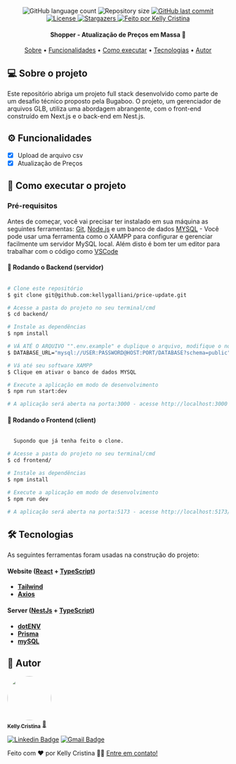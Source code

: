 <p align="center">
  <img alt="GitHub language count" src="https://img.shields.io/github/languages/count/diegoguilhermeDS/glb-explore?color=%2304D361">

  <img alt="Repository size" src="https://img.shields.io/github/repo-size/diegoguilhermeDS/glb-explore">

  <a href="https://github.com/diegoguilhermeDS/glb-explore/commits/master">
    <img alt="GitHub last commit" src="https://img.shields.io/github/last-commit/diegoguilhermeDS/glb-explore">
  </a>
  
  <a href="https://github.com/diegoguilhermeDS/glb-explore/blob/main/LICENSE">
    <img alt="License" src="https://img.shields.io/badge/license-MIT-brightgreen">
  </a>
   
   <a href="https://github.com/diegoguilhermeDS/glb-explore/stargazers">
    <img alt="Stargazers" src="https://img.shields.io/github/stars/diegoguilhermeDS/glb-explore?style=social">
  </a>

  <a href="https://github.com/diegoguilhermeDS">
    <img alt="Feito por Kelly Cristina" src="https://img.shields.io/badge/feito%20por-DiegoGuilherme-%237519C1">
  </a>
</p>

<h4 align="center"> 
	 Shopper - Atualização de Preços em Massa 🚀
</h4>

<p align="center">
 <a href="#-sobre-o-projeto">Sobre</a> •
 <a href="#-funcionalidades">Funcionalidades</a> •
 <a href="#-como-executar-o-projeto">Como executar</a> • 
 <a href="#-tecnologias">Tecnologias</a> • 
 <a href="#-autor">Autor</a>
</p>

## 💻 Sobre o projeto

Este repositório abriga um projeto full stack desenvolvido como parte de um desafio técnico proposto pela Bugaboo. O projeto, um gerenciador de arquivos GLB, utiliza uma abordagem abrangente, com o front-end construído em Next.js e o back-end em Nest.js.

## ⚙️ Funcionalidades

- [x] Upload de arquivo csv
- [x] Atualização de Preços

## 🚀 Como executar o projeto

### Pré-requisitos

Antes de começar, você vai precisar ter instalado em sua máquina as seguintes ferramentas:
[Git](https://git-scm.com), [Node.js](https://nodejs.org/en/) e um banco de dados [MYSQL](https://www.devmedia.com.br/primeiros-passos-no-mysql/28438) - Você pode usar uma ferramenta como o XAMPP para configurar e gerenciar facilmente um servidor MySQL local.
Além disto é bom ter um editor para trabalhar com o código como [VSCode](https://code.visualstudio.com/)

#### 🎲 Rodando o Backend (servidor)

```bash

# Clone este repositório
$ git clone git@github.com:kellygalliani/price-update.git

# Acesse a pasta do projeto no seu terminal/cmd
$ cd backend/

# Instale as dependências
$ npm install

# VÁ ATÉ O ARQUIVO "".env.example" e duplique o arquivo, modifique o nome para ".env" e insira dos dados do seu banco de dados mysql
$ DATABASE_URL="mysql://USER:PASSWORD@HOST:PORT/DATABASE?schema=public"

# Vá até seu software XAMPP
$ Clique em ativar o banco de dados MYSQL

# Execute a aplicação em modo de desenvolvimento
$ npm run start:dev

# A aplicação será aberta na porta:3000 - acesse http://localhost:3000

```

#### 🧭 Rodando o Frontend (client)

```bash

  Supondo que já tenha feito o clone.

# Acesse a pasta do projeto no seu terminal/cmd
$ cd frontend/

# Instale as dependências
$ npm install

# Execute a aplicação em modo de desenvolvimento
$ npm run dev

# A aplicação será aberta na porta:5173 - acesse http://localhost:5173/

```

## 🛠 Tecnologias

As seguintes ferramentas foram usadas na construção do projeto:

#### **Website** ([React](https://react.dev/) + [TypeScript](https://www.typescriptlang.org/))

- **[Tailwind](https://tailwindcss.com/docs/installation)**
- **[Axios](https://github.com/axios/axios)**

#### **Server** ([NestJs](https://nestjs.com/) + [TypeScript](https://www.typescriptlang.org/))

- **[dotENV](https://github.com/motdotla/dotenv)**
- **[Prisma](https://www.prisma.io/)**
- **[mySQL](https://www.postgresql.org/)**

## 🦸 Autor

<a href="https://github.com/kellygalliani">
 <img style="border-radius: 50%;" src="https://avatars.githubusercontent.com/u/110180304?v=4" width="100px;" alt=""/>
 <br />
 <sub><b>Kelly Cristina</b></sub></a> <a href="https://github.com/kellygalliani" title="Github">🚀</a>
 <br />

[![Linkedin Badge](https://img.shields.io/badge/-Kelly-blue?style=flat-square&logo=Linkedin&logoColor=white&link=https://www.linkedin.com/in/kelly-cristina-galliani/)](https://www.linkedin.com/in/kelly-cristina-galliani/)
[![Gmail Badge](https://img.shields.io/badge/-kelly_92b@hotmail.com-c14438?style=flat-square&logo=Gmail&logoColor=white&link=mailto:kelly_92b@hotmail.com)](mailto:kelly_92b@hotmail.com)

Feito com ❤️ por Kelly Cristina 👋🏽 [Entre em contato!](https://www.linkedin.com/in/kelly-cristina-galliani/)
